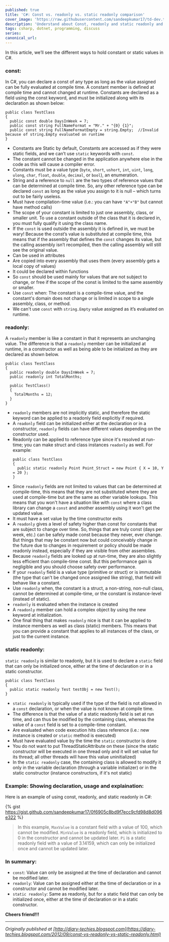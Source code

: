```yaml
---
published: true
title: 'C#: Const vs. readonly vs. static readonly comparison'
cover_image: 'https://raw.githubusercontent.com/sandeepkumar17/td-dev.to/di-collection-posts/assets/blog-cover/c-sharp.png'
description: 'Understand about Const, readonly and static readonly and review the differences'
tags: csharp, dotnet, programming, discuss
series:
canonical_url:
---
```


In this article, we’ll see the different ways to hold constant or static values in C#.

### const:
In C#, you can declare a const of any type as long as the value assigned can be fully evaluated at compile time. A constant member is defined at compile time and cannot changed at runtime. Constants are declared as a field using the const keyword, and must be initialized along with its declaration as shown below:
  ```
  public class TestClass
  {
    public const double DaysInWeek = 7;
    public const string FullNameFormat = "Mr." + "{0} {1}";
    public const string FullNameFormatEmpty = string.Empty;  //Invalid because of string.Empty evaluated on runtime
  }
  ```
  
- Constants are Static by default, Constants are accessed as if they were static fields, and we can’t use `static` keywords with `const`.
- The constant cannot be changed in the application anywhere else in the code as this will cause a compiler error.
- Constants must be a value type (`byte`, `short`, `ushort`, `int`, `uint`, `long`, `ulong`, `char`, `float`, `double`, `decimal`, or `bool`), an enumeration.
- String and a reference to `null` are the two types of reference values that can be determined at compile time. So, any other reference type can be declared `const` as long as the value you assign to it is null – which turns out to be fairly useless.
- Must have compilation-time value (i.e.: you can have `"A"+"B"` but cannot have method calls)
- The scope of your constant is limited to just one assembly, class, or smaller unit. To use a constant outside of the class that it is declared in, you must fully qualify it using the class name.
- If the `const` is used outside the assembly it is defined in, we must be wary! Because the const’s value is substituted at compile time, this means that if the assembly that defines the `const` changes its value, but the calling assembly isn’t recompiled, then the calling assembly will still see the original value.
- Can be used in attributes
- Are copied into every assembly that uses them (every assembly gets a local copy of values)
- It could be declared within functions
- So `const` should be used mainly for values that are not subject to change, or free if the scope of the const is limited to the same assembly or smaller.
- Use `const` when: The constant is a compile-time value, and the constant's domain does not change or is limited in scope to a single assembly, class, or method.
- We can't use `const` with `string.Empty` value assigned as it’s evaluated on runtime.


### readonly:
A `readonly` member is like a constant in that it represents an unchanging value. The difference is that a `readonly` member can be initialized at runtime, in a constructor as well as being able to be initialized as they are declared as shown below.
  ```
  public class TestClass
  {
    public readonly double DaysInWeek = 7;
    public readonly int TotalMonths;

    public TestClass()
    {
      TotalMonths = 12;
    }
  }
  ```
- `readonly` members are not implicitly static, and therefore the static keyword can be applied to a readonly field explicitly if required.
- A `readonly` field can be initialized either at the declaration or in a constructor, `readonly` fields can have different values depending on the constructor used.
- Readonly can be applied to reference type since it's resolved at run-time; you can make struct and class instances `readonly` as well. For example:  
  ```
  public class TestClass
  {
    public static readonly Point Point_Struct = new Point { X = 10, Y = 20 };
  }
  ```
- Since `readonly` fields are not limited to values that can be determined at compile-time, this means that they are not substituted where they are used at compile-time but are the same as other variable lookups. This means that you won't have a situation like with `const` where a class library can change a `const` and another assembly using it won't get the updated value.
- It must have a set value by the time constructor exits
- A `readonly` gives a level of safety higher than const for constants that are subject to change over time. So, things that are truly const (days per week, etc.) can be safely made const because they never, ever change. But things that may be constant now but could conceivably change in the future due to changes in requirement or policy should be made readonly instead, especially if they are visible from other assemblies.
- Because `readonly` fields are looked up at run-time, they are also slightly less efficient than compile-time const. But this performance gain is negligible and you should choose safety over performance.
- If your `readonly` field is a value type (primitive or struct) or is immutable (the type that can't be changed once assigned like string), that field will behave like a constant.
- Use `readonly` when, the constant is a struct, a non-string, non-null class, cannot be determined at compile-time, or the constant is instance-level (instead of static).
- `readonly` is evaluated when the instance is created
- A `readonly` member can hold a complex object by using the new keyword at initialization.
- One final thing that makes `readonly` nice is that it can be applied to instance members as well as class (static) members. This means that you can provide a constant that applies to all instances of the class, or just to the current instance.

### static readonly:
`static readonly` is similar to readonly, but it is used to declare a `static` field that can only be initialized once, either at the time of declaration or in a static constructor.
  ```
  public class TestClass
  {
    public static readonly Test testObj = new Test();
  }
  ```
- `static readonly` is typically used if the type of the field is not allowed in a `const` declaration, or when the value is not known at compile time.
- The difference is that the value of a static readonly field is set at run time, and can thus be modified by the containing class, whereas the value of a `const` field is set to a compile-time constant.
- Are evaluated when code execution hits class reference (i.e.: new instance is created or `static` method is executed)
- Must have evaluated value by the time the `static` constructor is done
- You do not want to put ThreadStaticAttribute on these (since the static constructor will be executed in one thread only and it will set value for its thread; all other threads will have this value uninitialized)
- In the `static readonly` case, the containing class is allowed to modify it only in the variable declaration (through a variable initializer) or in the static constructor (instance constructors, if it's not static)

### Example: Showing declaration, usage and explaination:
Here is an example of using const, readonly, and static readonly in C#:

{% gist https://gist.github.com/sandeepkumar17/0f6905c8bd9f7ecc9cfd98d8d096e322 %}

> In this example, `MaxValue` is a constant field with a value of 100, which cannot be modified. `MinValue` is a readonly field, which is initialized to 0 in the constructor and cannot be updated later.
> `Pi` is a static readonly field with a value of 3.14159, which can only be initialized once and cannot be updated later.

### In summary:

- `const`: Value can only be assigned at the time of declaration and cannot be modified later.
- `readonly`: Value can be assigned either at the time of declaration or in a constructor and cannot be modified later.
- `static readonly`: Same as readonly, but for a static field that can only be initialized once, either at the time of declaration or in a static constructor.

**Cheers friend!!!**

---
_Originally published at [http://diary-techies.blogspot.com](https://diary-techies.blogspot.com/2012/09/const-vs-readonly-vs-static-readonly.html)_
